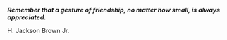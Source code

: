 _**Remember that a gesture of friendship, no matter how small, is always appreciated.**_

H. Jackson Brown Jr.